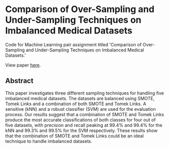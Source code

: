 # Comparison of Over-Sampling and Under-Sampling Techniques on Imbalanced Medical Datasets
Code for Machine Learning pair assignment titled 'Comparison of Over-Sampling and Under-Sampling Techniques on Imbalanced Medical Datasets.'

View paper [here](https://drive.google.com/open?id=1UBDJ6mhVYSkXrYPMjkB521GRcxv_9X7U).

## Abstract

This paper investigates three different sampling techniques for handling five imbalanced medical datasets. The datasets are balanced using SMOTE, Tomek Links and a combination of both SMOTE and Tomek Links. A sensitive (kNN) and a robust classifier (SVM) are used for the evaluation process. Our results suggest that a combination of SMOTE and Tomek Links produce the most accurate classifications of both classes for four out of five datasets, with precision and recall peaking at 99.4% and 99.4% for the kNN and 99.3% and 99.5% for the SVM respectively. These results show that the combination of SMOTE and Tomek Links could be an ideal technique to handle imbalanced datasets.
